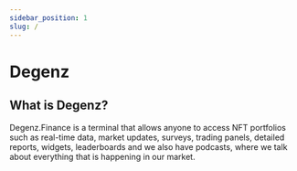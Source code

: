```yaml
---
sidebar_position: 1
slug: /
---
```


# Degenz

## What is Degenz?

Degenz.Finance is a terminal that allows anyone to access NFT portfolios such as real-time data, market updates, surveys, trading panels, detailed reports, widgets, leaderboards and we also have podcasts, where we talk about everything that is happening in our market.
